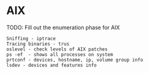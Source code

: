 # AIX

TODO: Fill out the enumeration phase for AIX

```
Sniffing - iptrace
Tracing binaries - trus
oslevel - check levels of AIX patches
ps -ef  - shows all processes on system
prtconf - devices, hostname, ip, volume group info
lsdev - devices and features info
```